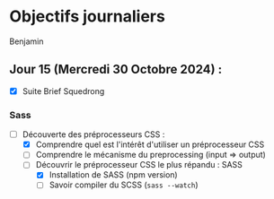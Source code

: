 # Objectifs journaliers

Benjamin

## Jour 15 (Mercredi 30 Octobre 2024) :

- [x] Suite Brief Squedrong

### Sass

- [ ] Découverte des préprocesseurs CSS :
  - [x] Comprendre quel est l'intérêt d'utiliser un préprocesseur CSS
  - [ ] Comprendre le mécanisme du preprocessing (input => output)
  - [ ] Découvrir le préprocesseur CSS le plus répandu : SASS
    - [x] Installation de SASS (npm version)
    - [ ] Savoir compiler du SCSS (`sass --watch`)
